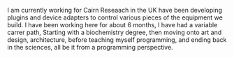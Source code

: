 I am currently working for Cairn Reseaach in the UK have been developing plugins and device adapters to control various pieces of the equipment we build. I have been working here for about 6 months, I have had a variable carrer path, Starting with a biochemistry degree, then moving onto art and design, architecture, before teaching myself programming, and ending back in the sciences, all be it from a programming perspective.
